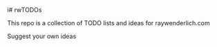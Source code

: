 i# rwTODOs

This repo is a collection of TODO lists and ideas for raywenderlich.com

Suggest your own ideas
